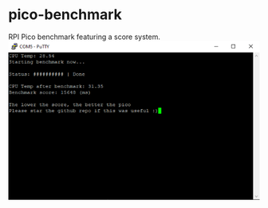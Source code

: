 # pico-benchmark
RPI Pico benchmark featuring a score system.
![alt text](https://github.com/IlNevioIl/pico-benchmark/blob/main/pico.PNG)
